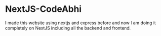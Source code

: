 # NextJS-CodeAbhi
I made this website using nextjs and express before and now I am doing it completely on NextJS including all the backend and frontend.
